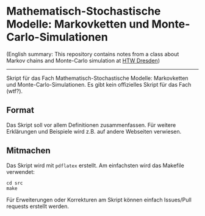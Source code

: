 # Mathematisch-Stochastische Modelle: Markovketten und Monte-Carlo-Simulationen

(English summary: This repository contains notes from a class about Markov
chains and Monte-Carlo simulation at [HTW Dresden](https://htw-dresden.de))

<hr>

Skript für das Fach Mathematisch-Stochastische Modelle: Markovketten und
Monte-Carlo-Simulationen. Es gibt kein offizielles Skript für das Fach (wtf?).

## Format

Das Skript soll vor allem Definitionen zusammenfassen. Für weitere Erklärungen
und Beispiele wird z.B. auf andere Webseiten verwiesen.

## Mitmachen

Das Skript wird mit `pdflatex` erstellt. Am einfachsten wird das Makefile
verwendet:

```
cd src
make
```

Für Erweiterungen oder Korrekturen am Skript können einfach Issues/Pull
requests erstellt werden.
